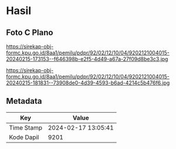 # Hasil

## Foto C Plano

https://sirekap-obj-formc.kpu.go.id/8aa1/pemilu/pdpr/92/02/12/10/04/9202121004015-20240215-173153--f646398b-e2f5-4d49-a67a-27f09d8be3c3.jpg

https://sirekap-obj-formc.kpu.go.id/8aa1/pemilu/pdpr/92/02/12/10/04/9202121004015-20240215-181831--73908de0-4d39-4593-b6ad-4214c5b476f6.jpg


## Metadata

| Key        | Value               |
| ---------- | ------------------- |
| Time Stamp | 2024-02-17 13:05:41 |
| Kode Dapil | 9201                |




